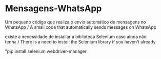 # Mensagens-WhatsApp
Um pequeno código que realiza o envio automático de mensagens no WhatsApp / A small code that automatically sends messages on WhatsApp

existe a necessidade de installar a biblioteca Selenium caso ainda não tenha / 
There is a need to install the Selenium library if you haven't already

"pip install selenium webdriver-manager
